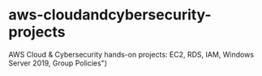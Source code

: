 # aws-cloudandcybersecurity-projects
AWS Cloud &amp; Cybersecurity hands-on projects: EC2, RDS, IAM, Windows Server 2019, Group Policies")
